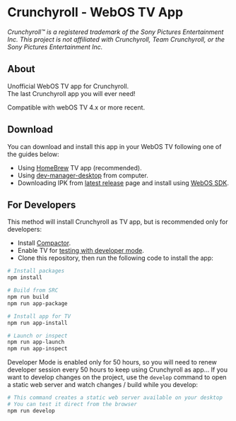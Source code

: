 # Crunchyroll - WebOS TV App

*Crunchyroll&trade; is a registered trademark of the Sony Pictures Entertainment Inc. This project is not affiliated with Crunchyroll, Team Crunchyroll, or the Sony Pictures Entertainment Inc.*

## About

Unofficial WebOS TV app for Crunchyroll.\
The last Crunchyroll app you will ever need!

Compatible with webOS TV 4.x or more recent.

## Download

You can download and install this app in your WebOS TV following one of the guides below:

- Using [HomeBrew](https://www.webosbrew.org) TV app (recommended).
- Using [dev-manager-desktop](https://github.com/webosbrew/dev-manager-desktop) from computer.
- Downloading IPK from [latest release](https://github.com/mateussouzaweb/crunchyroll-webos/releases/latest) page and install using [WebOS SDK](<https://webostv.developer.lge.com/sdk/installation/>).

## For Developers

This method will install Crunchyroll as TV app, but is recommended only for developers:

- Install [Compactor](<https://github.com/mateussouzaweb/compactor/>).
- Enable TV for [testing with developer mode](<https://webostv.developer.lge.com/develop/app-test/>).
- Clone this repository, then run the following code to install the app:

```bash
# Install packages
npm install

# Build from SRC
npm run build
npm run app-package

# Install app for TV
npm run app-install

# Launch or inspect
npm run app-launch
npm run app-inspect
```

Developer Mode is enabled only for 50 hours, so you will need to renew developer session every 50 hours to keep using Crunchyroll as app... If you want to develop changes on the project, use the ``develop`` command to open a static web server and watch changes / build while you develop:

```bash
# This command creates a static web server available on your desktop
# You can test it direct from the browser
npm run develop
```
